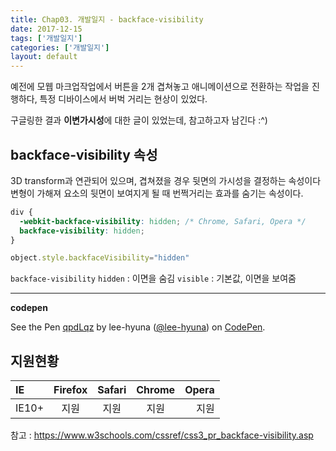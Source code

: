 ```yaml
---
title: Chap03. 개발일지 - backface-visibility
date: 2017-12-15
tags: ['개발일지']
categories: ['개발일지']
layout: default 
---
```


예전에 모웹 마크업작업에서 버튼을 2개 겹쳐놓고 애니메이션으로 전환하는 작업을 진행하다,
특정 디바이스에서 버벅 거리는 현상이 있었다.

구글링한 결과 **이변가시성**에 대한 글이 있었는데, 참고하고자 남긴다 :^)

## backface-visibility 속성
3D transform과 연관되어 있으며, 겹쳐졌을 경우 뒷면의 가시성을 결정하는 속성이다
변형이 가해져 요소의 뒷면이 보여지게 될 때 번쩍거리는 효과를 숨기는 속성이다.

```css
div {
  -webkit-backface-visibility: hidden; /* Chrome, Safari, Opera */ 
  backface-visibility: hidden;
}
```

```javascript
object.style.backfaceVisibility="hidden"
```


`backface-visibility`
`hidden` : 이면을 숨김
`visible` : 기본값, 이면을 보여줌

---
**codepen**
<p data-height="265" data-theme-id="0" data-slug-hash="qpdLqz" data-default-tab="css,result" data-user="lee-hyuna" data-embed-version="2" data-pen-title="qpdLqz" class="codepen">See the Pen <a href="https://codepen.io/lee-hyuna/pen/qpdLqz/">qpdLqz</a> by lee-hyuna (<a href="https://codepen.io/lee-hyuna">@lee-hyuna</a>) on <a href="https://codepen.io">CodePen</a>.</p>
<script async src="https://production-assets.codepen.io/assets/embed/ei.js"></script>



## 지원현황
| IE    | Firefox | Safari | Chrome | Opera |
| :---- | :-----: | :----: | :----: | ----: |
| IE10+ | 지원     | 지원    | 지원    | 지원   |


참고 : https://www.w3schools.com/cssref/css3_pr_backface-visibility.asp